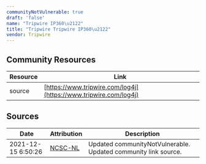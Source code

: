 ```yaml
---
communityNotVulnerable: true
draft: 'false'
name: "Tripwire IP360\u2122"
title: "Tripwire Tripwire IP360\u2122"
vendor: Tripwire
---
```



## Community Resources
| Resource | Link |
| --- | --- |
| source | [https://www.tripwire.com/log4j](https://www.tripwire.com/log4j) |


## Sources
| Date | Attribution | Description |
| --- | --- | --- |
| 2021-12-15 6:50:26 | [NCSC-NL](https://github.com/NCSC-NL/log4shell/blob/main/software/README.md) | Updated communityNotVulnerable. Updated community link source.  |

